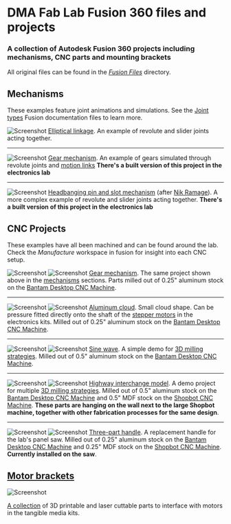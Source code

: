 # DMA Fab Lab Fusion 360 files and projects 
 ### A collection of Autodesk Fusion 360 projects including mechanisms, CNC parts and mounting brackets

 All original files can be found in the [*Fusion Files*](/Fusion%20Files) directory.

 ## Mechanisms
 These examples feature joint animations and simulations. See the [Joint types](https://help.autodesk.com/view/fusion360/ENU/?guid=GUID-8818AE31-958A-4A59-989B-9875A174C67A) Fusion documentation files to learn more. 

![Screenshot](/Images/Elliptical.gif)
[Elliptical linkage](/Fusion%20Files/Elliptical%20drive.f3d). An example of revolute and slider joints acting together. 

----
![Screenshot](/Images/Gears.gif)
[Gear mechanism](/Fusion%20Files/Gears.f3z). An example of gears simulated through revolute joints and [motion links](https://help.autodesk.com/view/fusion360/ENU/?guid=GUID-074622A9-EC62-4A2E-9BBC-DB61748C869F) **There's a built version of this project in the electronics lab**  

----
![Screenshot](/Images/Head.gif)
[Headbanging pin and slot mechanism](/Fusion%20Files/Head%20Linkage.f3z)
(after [Nik Ramage](https://nikramage.com/work/brick/)). A more complex example of revolute and slider joints acting together. **There's a built version of this project in the electronics lab**  

 ## CNC Projects
 These examples have all been machined and can be found around the lab. Check the *Manufacture* workspace in fusion for insight into each CNC setup. 

![Screenshot](/Images/Gears_CAD.jpg)
![Screenshot](/Images/Gears_CAM.jpg)
[Gear mechanism](/Fusion%20Files/Gears.f3z). The same project shown above in the  [mechanisms](#mechanisms) sections. Parts milled out of 0.25" aluminum stock on the [Bantam Desktop CNC Machine](https://support.dma.ucla.edu/fablab/?page_id=3069). 

----
![Screenshot](/Images/Cloud_CAD.jpg)
![Screenshot](/Images/Cloud_CAM.jpg)
[Aluminum cloud](/Fusion%20Files/Aluminum%20Cloud.f3z). Small cloud shape. Can be pressure fitted directly onto the shaft of the [stepper motors](https://www.adafruit.com/product/324) in the electronics kits. Milled out of 0.25" aluminum stock on the [Bantam Desktop CNC Machine](https://support.dma.ucla.edu/fablab/?page_id=3069). 

----
![Screenshot](/Images/Sine_CAD.jpg)
![Screenshot](/Images/Sine_CAM.jpg)
[Sine wave](/Fusion%20Files/SineWave.f3d). A simple demo for [3D milling strategies](https://help.autodesk.com/view/fusion360/ENU/?guid=MFG-3D-MILLING-OVERVIEW). Milled out of 0.5" aluminum stock on the [Bantam Desktop CNC Machine](https://support.dma.ucla.edu/fablab/?page_id=3069). 

---
![Screenshot](/Images/Highway_CAD.jpg)
![Screenshot](/Images/Highway_CAM.jpg)
[Highway interchange model](/Fusion%20Files/Highway.f3z). A demo project for multiple [3D milling strategies](https://help.autodesk.com/view/fusion360/ENU/?guid=MFG-3D-MILLING-OVERVIEW). Milled out of 0.5" aluminum stock on the [Bantam Desktop CNC Machine](https://support.dma.ucla.edu/fablab/?page_id=3069) and 0.5" MDF stock on the [Shopbot CNC Machine](https://support.dma.ucla.edu/fablab/?page_id=1094). **These parts are hanging on the wall next to the large Shopbot machine, together with other fabrication processes for the same design**.

---
![Screenshot](/Images/Handle_CAD.jpg)
![Screenshot](/Images/Handle_CAM.jpg)
[Three-part handle](/Fusion%20Files/Saw%20Handle.f3z). A replacement handle for the lab's panel saw. Milled out of 0.25" aluminum stock on the [Bantam Desktop CNC Machine](https://support.dma.ucla.edu/fablab/?page_id=3069) and 0.25" MDF stock on the [Shopbot CNC Machine](https://support.dma.ucla.edu/fablab/?page_id=1094). **Currently installed on the saw**.

 ## [Motor brackets](/Brackets)

 ![Screenshot](/Images/Brackets.jpg)

[A collection](/Brackets) of 3D printable and laser cuttable parts to interface with motors in the tangible media kits. 